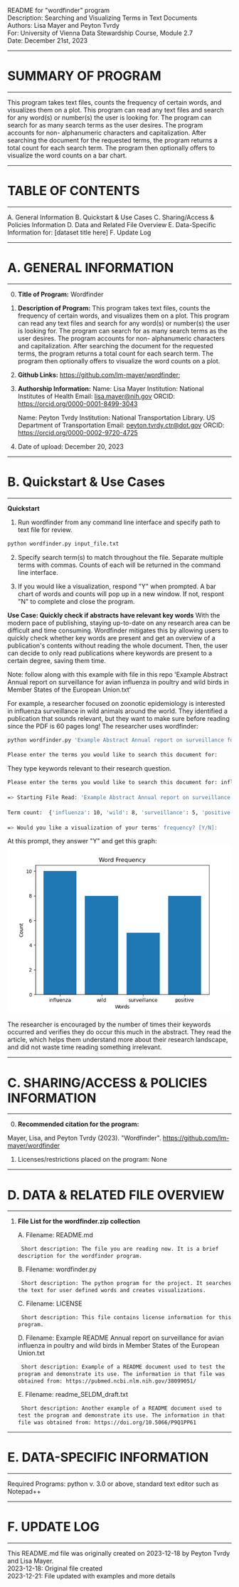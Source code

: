 README for "wordfinder" program <br>
Description: Searching and Visualizing Terms in Text Documents <br>
Authors: Lisa Mayer and Peyton Tvrdy <br>
For: University of Vienna Data Stewardship Course, Module 2.7 <br>
Date: December 21st, 2023 <br>

----------------------------------------------------------------
# SUMMARY OF PROGRAM
----------------------------------------------------------------

This program takes text files, counts the frequency of certain words, and visualizes them on a plot. 
This program can read any text files and search for any word(s) or number(s) the user is looking for. 
The program can search for as many search terms as the user desires. The program accounts for non-
alphanumeric characters and capitalization. After searching the document for the requested terms, the 
program returns a total count for each search term. The program then optionally offers to visualize 
the word counts on a bar chart.


----------------------------------------------------------------
# TABLE OF CONTENTS
----------------------------------------------------------------

A. General Information
B. Quickstart & Use Cases
C. Sharing/Access & Policies Information
D. Data and Related File Overview
E. Data-Specific Information for: [dataset title here]
F. Update Log



----------------------------------------------------------------
# A. GENERAL INFORMATION
----------------------------------------------------------------

0. **Title of Program:** Wordfinder 
   

1. **Description of Program:** This program takes text files, counts the frequency of 
certain words, and visualizes them on a plot. This program can read any text files 
and search for any word(s) or number(s) the user is looking for. The program can 
search for as many search terms as the user desires. The program accounts for non-
alphanumeric characters and capitalization. After searching the document for the 
requested terms, the program returns a total count for each search term. The program 
then optionally offers to visualize the word counts on a plot.
   

2. **Github Links:** https://github.com/lm-mayer/wordfinder; 
       


3. **Authorship Information:** 
        Name: Lisa Mayer
           Institution: National Institutes of Health
           Email: lisa.mayer@nih.gov
		   ORCID: https://orcid.org/0000-0001-8499-3043

   	Name: Peyton Tvrdy
           Institution: National Transportation Library. US Department of Transportation
           Email: peyton.tvrdy.ctr@dot.gov
		   ORCID: https://orcid.org/0000-0002-9720-4725
	   

5. Date of upload: December 20, 2023   

----------------------------------------------------------------
# B. Quickstart & Use Cases
----------------------------------------------------------------
**Quickstart**
1. Run wordfinder from any command line interface and specify path to text file for review.
```bash
python wordfinder.py input_file.txt
```

2. Specify search term(s) to match throughout the file. Separate multiple terms with commas. Counts of each will be returned in the command line interface.

3.  If you would like a visualization, respond "Y" when prompted. A bar chart of words and counts will pop up in a new window. If not, respont "N" to complete and close the program.

**Use Case: Quickly check if abstracts have relevant key words**
With the modern pace of publishing, staying up-to-date on any research area can be difficult and time consuming. Wordfinder mitigates this by allowing users to quickly check whether key words are present and get an overview of a publication's contents without reading the whole document. Then, the user can decide to only read publications where keywords are present to a certain degree, saving them time.

Note: follow along with this example with file in this repo 'Example Abstract Annual report on surveillance for avian influenza in poultry and wild birds in Member States of the European Union.txt'

For example, a researcher focused on zoonotic epidemiology is interested in influenza surveillance in wild animals around the world. They identified a publication that sounds relevant, but they want to make sure before reading since the PDF is 60 pages long! The researcher uses wordfinder:
 ```bash
 python wordfinder.py 'Example Abstract Annual report on surveillance for avian influenza in poultry and wild birds in Member States of the European Union.txt'

 Please enter the terms you would like to search this document for: 
 ```
They type keywords relevant to their research question. 

```bash
Please enter the terms you would like to search this document for: influenza, wild, surveillance, positive

=> Starting File Read: 'Example Abstract Annual report on surveillance for avian influenza in poultry and wild birds in Member States of the European Union.txt'

Term count:  {'influenza': 10, 'wild': 8, 'surveillance': 5, 'positive': 8}

=> Would you like a visualization of your terms' frequency? [Y/N]:
```
At this prompt, they answer "Y" and get this graph: <br>
![graph of flu word counts](https://github.com/lm-mayer/wordfinder/blob/main/flu_abstract_ex_graph.png)

The researcher is encouraged by the number of times their keywords occurred and verifies they do occur this much in the abstract. They read the article, which helps them understand more about their research landscape, and did not waste time reading something irrelevant.

----------------------------------------------------------------
# C. SHARING/ACCESS & POLICIES INFORMATION 
----------------------------------------------------------------

0. **Recommended citation for the program:**

Mayer, Lisa, and Peyton Tvrdy (2023). "Wordfinder". https://github.com/lm-mayer/wordfinder


1. Licenses/restrictions placed on the program: None
   

----------------------------------------------------------------
# D. DATA & RELATED FILE OVERVIEW
----------------------------------------------------------------

1. **File List for the wordfinder.zip collection**   
        
   A. Filename: README.md
          
        Short description: The file you are reading now. It is a brief description for the wordfinder program. 
         

   B. Filename: wordfinder.py
           
        Short description: The python program for the project. It searches the text for user defined words and creates visualizations.
			
      
   C. Filename: LICENSE
           
        Short description: This file contains license information for this program. 
			

   D. Filename: Example README Annual report on surveillance for avian influenza in poultry and wild birds in Member States of the European Union.txt
         
        Short description: Example of a README document used to test the program and demonstrate its use. The information in that file was obtained from: https://pubmed.ncbi.nlm.nih.gov/38099051/
         
 
   E. Filename: readme_SELDM_draft.txt
          
        Short description: Another example of a README document used to test the program and demonstrate its use. The information in that file was obtained from: https://doi.org/10.5066/P9Q1PP61
        

----------------------------------------------------------------
# E. DATA-SPECIFIC INFORMATION  
----------------------------------------------------------------

Required Programs: python v. 3.0 or above, standard text editor such as Notepad++


----------------------------------------------------------------
# F. UPDATE LOG
----------------------------------------------------------------

This README.md file was originally created on 2023-12-18 by Peyton Tvrdy and Lisa Mayer. 
<br>
2023-12-18: Original file created <br>
2023-12-21: File updated with examples and more details
